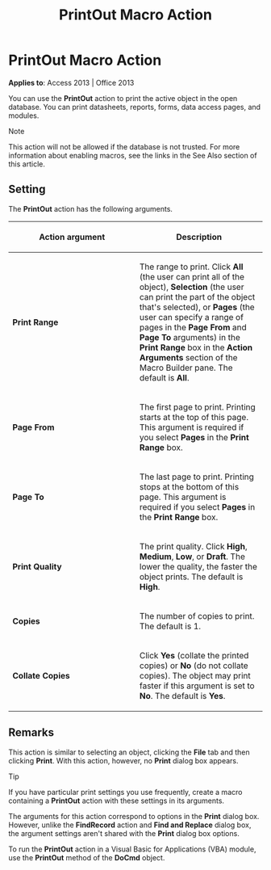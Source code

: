 ﻿---
title: PrintOut Macro Action
TOCTitle: PrintOut Macro Action
ms:assetid: 13688158-1cf1-4b2e-d90a-271c8890e413
ms:mtpsurl: https://msdn.microsoft.com/en-us/library/Ff845432(v=office.15)
ms:contentKeyID: 48543368
ms.date: 09/18/2015
mtps_version: v=office.15
f1_keywords:
- vbaac10.chm1697
f1_categories:
- Office.Version=v15
---

# PrintOut Macro Action


**Applies to**: Access 2013 | Office 2013

You can use the **PrintOut** action to print the active object in the open database. You can print datasheets, reports, forms, data access pages, and modules.


> [!NOTE]
> <P>This action will not be allowed if the database is not trusted. For more information about enabling macros, see the links in the See Also section of this article.</P>



## Setting

The **PrintOut** action has the following arguments.

<table>
<colgroup>
<col style="width: 50%" />
<col style="width: 50%" />
</colgroup>
<thead>
<tr class="header">
<th><p>Action argument</p></th>
<th><p>Description</p></th>
</tr>
</thead>
<tbody>
<tr class="odd">
<td><p><strong>Print Range</strong></p></td>
<td><p>The range to print. Click <strong>All</strong> (the user can print all of the object), <strong>Selection</strong> (the user can print the part of the object that's selected), or <strong>Pages</strong> (the user can specify a range of pages in the <strong>Page From</strong> and <strong>Page To</strong> arguments) in the <strong>Print Range</strong> box in the <strong>Action Arguments</strong> section of the Macro Builder pane. The default is <strong>All</strong>.</p></td>
</tr>
<tr class="even">
<td><p><strong>Page From</strong></p></td>
<td><p>The first page to print. Printing starts at the top of this page. This argument is required if you select <strong>Pages</strong> in the <strong>Print Range</strong> box.</p></td>
</tr>
<tr class="odd">
<td><p><strong>Page To</strong></p></td>
<td><p>The last page to print. Printing stops at the bottom of this page. This argument is required if you select <strong>Pages</strong> in the <strong>Print Range</strong> box.</p></td>
</tr>
<tr class="even">
<td><p><strong>Print Quality</strong></p></td>
<td><p>The print quality. Click <strong>High</strong>, <strong>Medium</strong>, <strong>Low</strong>, or <strong>Draft</strong>. The lower the quality, the faster the object prints. The default is <strong>High</strong>.</p></td>
</tr>
<tr class="odd">
<td><p><strong>Copies</strong></p></td>
<td><p>The number of copies to print. The default is 1.</p></td>
</tr>
<tr class="even">
<td><p><strong>Collate Copies</strong></p></td>
<td><p>Click <strong>Yes</strong> (collate the printed copies) or <strong>No</strong> (do not collate copies). The object may print faster if this argument is set to <strong>No</strong>. The default is <strong>Yes</strong>.</p></td>
</tr>
</tbody>
</table>


## Remarks

This action is similar to selecting an object, clicking the **File** tab and then clicking **Print**. With this action, however, no **Print** dialog box appears.


> [!TIP]
> <P>If you have particular print settings you use frequently, create a macro containing a <STRONG>PrintOut</STRONG> action with these settings in its arguments.</P>



The arguments for this action correspond to options in the **Print** dialog box. However, unlike the **FindRecord** action and **Find and Replace** dialog box, the argument settings aren't shared with the **Print** dialog box options.

To run the **PrintOut** action in a Visual Basic for Applications (VBA) module, use the **PrintOut** method of the **DoCmd** object.

